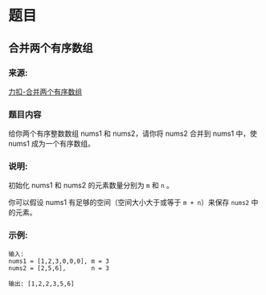 # 题目

## 合并两个有序数组

### 来源:

[力扣-合并两个有序数组](https://leetcode-cn.com/problems/merge-sorted-array/)

### 题目内容

给你两个有序整数数组 nums1 和 nums2，请你将 nums2 合并到 nums1 中，使 nums1 成为一个有序数组。

### 说明:

初始化 nums1 和 nums2 的元素数量分别为 `m` 和 `n` 。

你可以假设 nums1 有足够的空间（空间大小大于或等于 `m + n`）来保存 `nums2` 中的元素。

### 示例:

```plaintext
输入:
nums1 = [1,2,3,0,0,0], m = 3
nums2 = [2,5,6],       n = 3

输出: [1,2,2,3,5,6]
```
